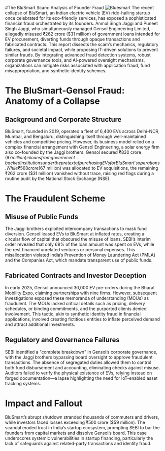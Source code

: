 #The BluSmart Scam: Analysis of Founder Fraud 
![Bluesmart](/Images/Blog/B1.png)
The recent collapse of BluSmart, an Indian electric vehicle (EV) ride-hailing startup once celebrated for its eco-friendly services, has exposed a sophisticated financial fraud orchestrated by its founders. Anmol Singh Jaggi and Puneet Singh Jaggi, who simultaneously managed Gensol Engineering Limited, allegedly misused ₹262 crore ($31 million) of government loans intended for EV procurement, diverting funds through opaque transactions and fabricated contracts. This report dissects the scam’s mechanics, regulatory failures, and societal impact, while proposing IT-driven solutions to prevent similar frauds. By integrating advanced fraud detection systems, robust corporate governance tools, and AI-powered oversight mechanisms, organizations can mitigate risks associated with application fraud, fund misappropriation, and synthetic identity schemes.

# The BluSmart-Gensol Fraud: Anatomy of a Collapse

## Background and Corporate Structure
BluSmart, founded in 2019, operated a fleet of 6,400 EVs across Delhi-NCR, Mumbai, and Bengaluru, distinguishing itself through well-maintained vehicles and competitive pricing. However, its business model relied on a complex financial arrangement with Gensol Engineering, a solar energy firm also co-founded by the Jaggi brothers. Gensol secured ₹830 crore ($97 million) in loans from government-backed institutions under the pretext of purchasing EVs for BluSmart’s operations. While ₹568 crore ($67 million) was allocated to EV acquisitions, the remaining ₹262 crore ($31 million) vanished without trace, raising red flags during a routine audit by the National Stock Exchange (NSE).

# The Fraudulent Scheme
## Misuse of Public Funds
The Jaggi brothers exploited intercompany transactions to mask fund diversion. Gensol leased EVs to BluSmart at inflated rates, creating a circular flow of capital that obscured the misuse of loans. SEBI’s interim order revealed that only 68% of the loan amount was spent on EVs, while the rest financed unrelated ventures or personal expenses. This misallocation violated India’s Prevention of Money Laundering Act (PMLA) and the Companies Act, which mandate transparent use of public funds.

## Fabricated Contracts and Investor Deception
In early 2025, Gensol announced 30,000 EV pre-orders during the Bharat Mobility Expo, claiming partnerships with nine firms. However, subsequent investigations exposed these memoranda of understanding (MOUs) as fraudulent. The MOUs lacked critical details such as pricing, delivery schedules, or binding commitments, and the purported clients denied involvement. This tactic, akin to synthetic identity fraud in financial applications, involved creating fictitious entities to inflate perceived demand and attract additional investments.

## Regulatory and Governance Failures
SEBI identified a "complete breakdown" in Gensol’s corporate governance, with the Jaggi brothers bypassing board oversight to approve fraudulent transactions. The absence of segregated duties allowed them to control both fund disbursement and accounting, eliminating checks against misuse. Auditors failed to verify the physical existence of EVs, relying instead on forged documentation—a lapse highlighting the need for IoT-enabled asset tracking systems.

# Impact and Fallout
BluSmart’s abrupt shutdown stranded thousands of commuters and drivers, while investors faced losses exceeding ₹500 crore ($59 million). The scandal eroded trust in India’s startup ecosystem, prompting SEBI to bar the founders from capital markets and dissolve Gensol’s board. This case underscores systemic vulnerabilities in startup financing, particularly the lack of safeguards against related-party transactions and identity fraud.



